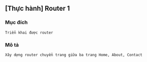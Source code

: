 ## [Thực hành] Router 1

### Mục đích

    Triển khai được router

### Mô tả

    Xây dựng router chuyển trang giữa ba trang Home, About, Contact